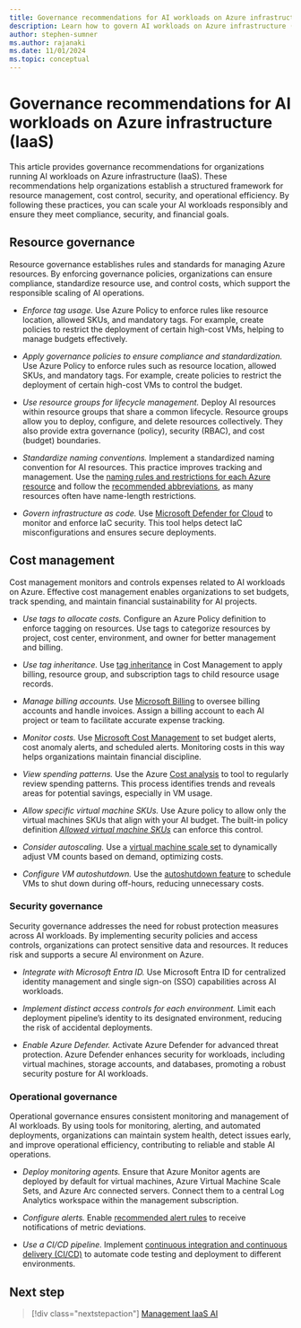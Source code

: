 ```yaml
---
title: Governance recommendations for AI workloads on Azure infrastructure (IaaS)
description: Learn how to govern AI workloads on Azure infrastructure (IaaS).
author: stephen-sumner
ms.author: rajanaki
ms.date: 11/01/2024
ms.topic: conceptual
---
```


# Governance recommendations for AI workloads on Azure infrastructure (IaaS)

This article provides governance recommendations for organizations running AI workloads on Azure infrastructure (IaaS). These recommendations help organizations establish a structured framework for resource management, cost control, security, and operational efficiency. By following these practices, you can scale your AI workloads responsibly and ensure they meet compliance, security, and financial goals.

## Resource governance

Resource governance establishes rules and standards for managing Azure resources. By enforcing governance policies, organizations can ensure compliance, standardize resource use, and control costs, which support the responsible scaling of AI operations.

- *Enforce tag usage.* Use Azure Policy to enforce rules like resource location, allowed SKUs, and mandatory tags. For example, create policies to restrict the deployment of certain high-cost VMs, helping to manage budgets effectively.

- *Apply governance policies to ensure compliance and standardization.* Use Azure Policy to enforce rules such as resource location, allowed SKUs, and mandatory tags. For example, create policies to restrict the deployment of certain high-cost VMs to control the budget.

- *Use resource groups for lifecycle management.* Deploy AI resources within resource groups that share a common lifecycle. Resource groups allow you to deploy, configure, and delete resources collectively. They also provide extra governance (policy), security (RBAC), and cost (budget) boundaries.

- *Standardize naming conventions.* Implement a standardized naming convention for AI resources. This practice improves tracking and management. Use the [naming rules and restrictions for each Azure resource](/azure/azure-resource-manager/management/resource-name-rules) and follow the [recommended abbreviations](/azure/cloud-adoption-framework/ready/azure-best-practices/resource-abbreviations), as many resources often have name-length restrictions.

- *Govern infrastructure as code.* Use [Microsoft Defender for Cloud](/azure/defender-for-cloud/defender-for-devops-introduction) to monitor and enforce IaC security. This tool helps detect IaC misconfigurations and ensures secure deployments.

## Cost management

Cost management monitors and controls expenses related to AI workloads on Azure. Effective cost management enables organizations to set budgets, track spending, and maintain financial sustainability for AI projects.

- *Use tags to allocate costs.* Configure an Azure Policy definition to enforce tagging on resources. Use tags to categorize resources by project, cost center, environment, and owner for better management and billing.

- *Use tag inheritance.* Use [tag inheritance](/azure/cost-management-billing/costs/enable-tag-inheritance) in Cost Management to apply billing, resource group, and subscription tags to child resource usage records.

- *Manage billing accounts.* Use [Microsoft Billing](/azure/cost-management-billing/cost-management-billing-overview) to oversee billing accounts and handle invoices. Assign a billing account to each AI project or team to facilitate accurate expense tracking.

- *Monitor costs.* Use [Microsoft Cost Management](/azure/cost-management-billing/costs/overview-cost-management#monitor-costs-with-alerts) to set budget alerts, cost anomaly alerts, and scheduled alerts. Monitoring costs in this way helps organizations maintain financial discipline.

- *View spending patterns.* Use the Azure [Cost analysis](/azure/cost-management-billing/costs/quick-acm-cost-analysis) to tool to regularly review spending patterns. This process identifies trends and reveals areas for potential savings, especially in VM usage.

- *Allow specific virtual machine SKUs.* Use Azure policy to allow only the virtual machines SKUs that align with your AI budget. The built-in policy definition [*Allowed virtual machine SKUs*](https://ms.portal.azure.com/#view/Microsoft_Azure_Policy/PolicyDetailBlade/definitionId/%2Fproviders%2FMicrosoft.Authorization%2FpolicyDefinitions%2Fcccc23c7-8427-4f53-ad12-b6a63eb452b3) can enforce this control.

- *Consider autoscaling.* Use a [virtual machine scale set](/azure/virtual-machine-scale-sets/overview) to dynamically adjust VM counts based on demand, optimizing costs.

- *Configure VM autoshutdown.* Use the [autoshutdown feature](/azure/virtual-machines/auto-shutdown-vm) to schedule VMs to shut down during off-hours, reducing unnecessary costs.

### Security governance

Security governance addresses the need for robust protection measures across AI workloads. By implementing security policies and access controls, organizations can protect sensitive data and resources. It reduces risk and supports a secure AI environment on Azure.

- *Integrate with Microsoft Entra ID.* Use Microsoft Entra ID for centralized identity management and single sign-on (SSO) capabilities across AI workloads.

- *Implement distinct access controls for each environment.* Limit each deployment pipeline’s identity to its designated environment, reducing the risk of accidental deployments.

- *Enable Azure Defender.* Activate Azure Defender for advanced threat protection. Azure Defender enhances security for workloads, including virtual machines, storage accounts, and databases, promoting a robust security posture for AI workloads.

### Operational governance

Operational governance ensures consistent monitoring and management of AI workloads. By using tools for monitoring, alerting, and automated deployments, organizations can maintain system health, detect issues early, and improve operational efficiency, contributing to reliable and stable AI operations.

- *Deploy monitoring agents.* Ensure that Azure Monitor agents are deployed by default for virtual machines, Azure Virtual Machine Scale Sets, and Azure Arc connected servers. Connect them to a central Log Analytics workspace within the management subscription.

- *Configure alerts.* Enable [recommended alert rules](https://azure.microsoft.com/services/monitor/autoscale) to receive notifications of metric deviations.

- *Use a CI/CD pipeline.* Implement [continuous integration and continuous delivery (CI/CD)](/azure/cloud-adoption-framework/ready/considerations/devops-principles-and-practices#define-your-devops-framework) to automate code testing and deployment to different environments.

## Next step

> [!div class="nextstepaction"]
> [Management IaaS AI](./management.md)
